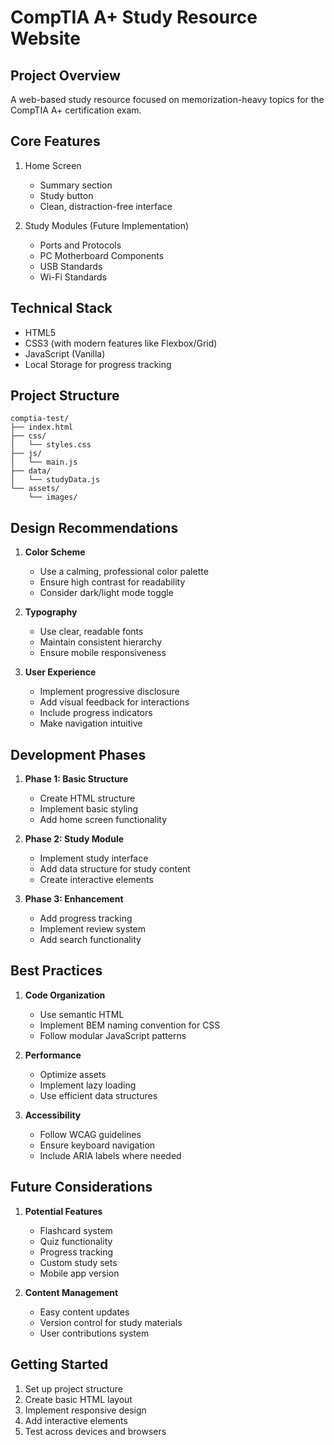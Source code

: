 # CompTIA A+ Study Resource Website

## Project Overview
A web-based study resource focused on memorization-heavy topics for the CompTIA A+ certification exam.

## Core Features
1. Home Screen
   - Summary section
   - Study button
   - Clean, distraction-free interface

2. Study Modules (Future Implementation)
   - Ports and Protocols
   - PC Motherboard Components
   - USB Standards
   - Wi-Fi Standards

## Technical Stack
- HTML5
- CSS3 (with modern features like Flexbox/Grid)
- JavaScript (Vanilla)
- Local Storage for progress tracking

## Project Structure
```
comptia-test/
├── index.html
├── css/
│   └── styles.css
├── js/
│   └── main.js
├── data/
│   └── studyData.js
└── assets/
    └── images/
```

## Design Recommendations
1. **Color Scheme**
   - Use a calming, professional color palette
   - Ensure high contrast for readability
   - Consider dark/light mode toggle

2. **Typography**
   - Use clear, readable fonts
   - Maintain consistent hierarchy
   - Ensure mobile responsiveness

3. **User Experience**
   - Implement progressive disclosure
   - Add visual feedback for interactions
   - Include progress indicators
   - Make navigation intuitive

## Development Phases
1. **Phase 1: Basic Structure**
   - Create HTML structure
   - Implement basic styling
   - Add home screen functionality

2. **Phase 2: Study Module**
   - Implement study interface
   - Add data structure for study content
   - Create interactive elements

3. **Phase 3: Enhancement**
   - Add progress tracking
   - Implement review system
   - Add search functionality

## Best Practices
1. **Code Organization**
   - Use semantic HTML
   - Implement BEM naming convention for CSS
   - Follow modular JavaScript patterns

2. **Performance**
   - Optimize assets
   - Implement lazy loading
   - Use efficient data structures

3. **Accessibility**
   - Follow WCAG guidelines
   - Ensure keyboard navigation
   - Include ARIA labels where needed

## Future Considerations
1. **Potential Features**
   - Flashcard system
   - Quiz functionality
   - Progress tracking
   - Custom study sets
   - Mobile app version

2. **Content Management**
   - Easy content updates
   - Version control for study materials
   - User contributions system

## Getting Started
1. Set up project structure
2. Create basic HTML layout
3. Implement responsive design
4. Add interactive elements
5. Test across devices and browsers 